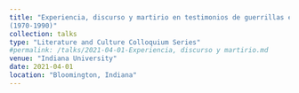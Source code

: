 ```yaml
---
title: "Experiencia, discurso y martirio en testimonios de guerrillas en Centroamérica 
(1970-1990)"
collection: talks
type: "Literature and Culture Colloquium Series"
#permalink: /talks/2021-04-01-Experiencia, discurso y martirio.md
venue: "Indiana University"
date: 2021-04-01
location: "Bloomington, Indiana"
---
```

